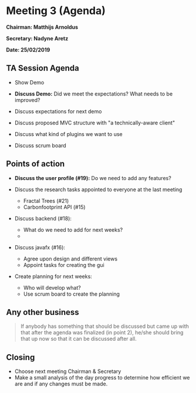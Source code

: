 # Meeting 3 (Agenda)

**Chairman: Matthijs Arnoldus**

**Secretary: Nadyne Aretz**

**Date: 25/02/2019**

## TA Session Agenda
- Show Demo

- **Discuss Demo:** Did we meet the expectations? What needs to be improved? 

- Discuss expectations for next demo

- Discuss proposed MVC structure with "a technically-aware client"

- Discuss what kind of plugins we want to use

- Discuss scrum board

## Points of action
- **Discuss the user profile (#19):** Do we need to add any features?

- Discuss the research tasks appointed to everyone at the last meeting 
  - Fractal Trees (#21)
  - Carbonfootprint API (#15)
  
- Discuss backend (#18):
  - What do we need to add for next weeks?
  - 

- Discuss javafx (#16):
  - Agree upon design and different views
  - Appoint tasks for creating the gui
  
- Create planning for next weeks:
  - Who will develop what?
  - Use scrum board to create the planning

## Any other business
> If anybody has something that should be discussed but came up with that after the agenda was finalized (in point 2), he/she should bring that up now so that it can be discussed after all.

## Closing
- Choose next meeting Chairman & Secretary
- Make a small analysis of the day progress to determine how efficient we are and if any changes must be made.